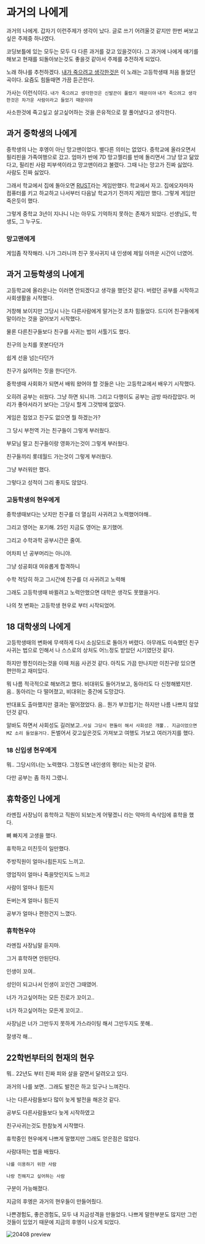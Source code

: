 # 과거의 나에게

과거의 나에게. 갑자기 이런주제가 생각이 났다. 글로 쓰기 어려울것 같지만 한번 써보고 싶은 주제중 하나였다.

코딩보틀에 있는 모두는 모두 다 다른 과거를 갖고 있을것이다.
그 과거에 나에게 얘기를 해보고 현재를 되돌아보는것도 좋을것 같아서 주제를 추전하게 되었다.

노래 하나를 추천하겠다. [내가 죽으려고 생각한것은](https://www.youtube.com/watch?v=_hcvGjy2v18)
이 노래는 고등학생때 처음 들었던 곡이다.
요즘도 힘들때면 가끔 듣곤한다.

가사는 이런식이다.
`내가 죽으려고 생각한것은 신발끈이 풀렸기 때문이야`
`내가 죽으려고 생각한것은 차가운 사람이라고 들었기 때문이야`

사소한것에 죽고싶고 살고싶어하는 것을 은유적으로 잘 풀어냈다고 생각한다.

## 과거 중학생의 나에게

중학생의 나는 후엥이 아닌 망고맨이었다.
별다른 의미는 없었다.
중학교에 올라오면서 필리핀을 가족여행으로 갔고.
엄마가 반에 7D 망고젤리를 반에 돌리면서 그냥 망고 닮았다고, 필리핀 사람 피부색이라고 망고맨이라고 불렸다.
그때 나는 망고가 진짜 싫었다.
사람도 진짜 싫었다.

그래서 학교에서 집에 돌아오면 [RUST](https://store.steampowered.com/app/252490/Rust/)라는 게임만했다.
학교에서 자고. 집에오자마자 컴퓨터를 키고 하교하고 나서부터 다음날 학교가기 전까지 게임만 했다.
그렇게 게임만 죽은듯이 했다.

그렇게 중학교 3년이 지나니 나는 아무도 기억하지 못하는 존재가 되었다.
선생님도, 학생도, 그 누구도.

### 망고맨에게

게임좀 작작해라.
니가 그러니까 친구 못사귀지
내 인생에 제일 아까운 시간이 너였어.

## 과거 고등학생의 나에게

고등학교에 올라온나는 이러면 안되겠다고 생각을 했던것 같다.
버렸던 공부를 시작하고 사회생활을 시작했다.

거창해 보이지만 그당시 나는 다른사람에게 말거는것 조차 힘들었다.
드디어 친구들에게 말이라는 것을 걸어보기 시작했다.

물론 다른친구들보다 친구를 사귀는 법이 서툴기도 했다.

친구의 눈치를 못본다던가

쉽게 선을 넘는다던가

친구가 싫어하는 짓을 한다던가.

중학생때 사회화가 되면서 배워 왔어야 할 것들은 나는 고등학교에서 배우기 시작했다.

오히려 공부는 쉬웠다. 그냥 하면 되니까.
그리고 다행이도 공부는 금방 따라잡았다. 머리가 좋아서라기 보다는 그당시 할게 그것밖에 없었다.

게임은 접었고 친구도 없으면 뭘 하겠는가?

그 당시 부천역 가는 친구들이 그렇게 부러웠다.

부모님 말고 친구들이랑 영화가는것이 그렇게 부러웠다.

친구들끼리 롯데월드 가는것이 그렇게 부러웠다.

그냥 부러워만 했다.

그렇다고 성적이 그리 좋지도 않았다.

### 고등학생의 현우에게

중학생때보다는 낫지만 친구를 더 열심히 사귀려고 노력했어야해..

그리고 영어는 포기해. 25인 지금도 영어는 포기했어.

그리고 수학과학 공부시간은 줄여.

어차피 넌 공부머리는 아니야. 

그냥 성공회대 여유롭게 합격하니

수학 적당히 하고 그시간에 친구를 더 사귀려고 노력해

그래도 고등학생때 바뀔려고 노력안했으면 대학은 생각도 못했을거다.

나의 첫 변화는 고등학생 현우로 부터 시작되었어.

## 18 대학생의 나에게

고등학생때의 변화에 무색하게 다시 소심모드로 돌아가 버렸다.
아무래도 미숙했던 친구사귀는 법으로 인해서 나 스스로의 상처도 어느정도 받았던 시기였던것 같다.

하지만 짱친이라는것을 이때 처음 사귄것 같다.
아직도 가끔 만나지만 이친구랑 있으면 편안하고 재미있다.

뭐 나름 적극적으로 해보려고 했다.
비대위도 들어가보고, 동아리도 다 신청해봤지만.
음.. 동아리는 다 떨어졌고, 비대위는 중간에 도망갔다.

반대표도 출마했지만 결과는 떨어졌었다.
음.. 뭔가 부끄럽기는 하지만 나름 나쁘지 않았던것 같다.

알바도 하면서 사회성도 길러보고..`사실 그당시 편돌이 해서 사회성은 개뿔.. 지금이었으면 MZ 소리 들었을거다.` 돈벌어서 갖고싶은것도 가져보고 여행도 가보고 여러가지를 했다.

### 18 신입생 현우에게

뭐.. 그당시의너는 노력했다.
그정도면 내인생의 평타는 되는것 같아.

다만 공부는 좀 하지 그랬니.

## 휴학중인 나에게

라멘집 사장님이 휴학하고 직원이 되보는게 어떻겠니 라는 악마의 속삭임에 휴학을 했다.

뼈 빠지게 고생을 했다.

휴학하고 미친듯이 일만했다.

주방직원이 얼마나힘든지도 느끼고.

영업직이 얼마나 죽을맛인지도 느끼고

사람이 얼마나 힘든지

돈버는게 얼마나 힘든지

공부가 얼마나 편한건지 느꼈다.

### 휴학현우야

라멘집 사장님말 듣지마.

그거 휴학하면 안된단다.

인생이 꼬여..

성인이 되고나서 인생이 꼬인건 그때였어.

너가 가고싶어하는 모든 진로가 꼬이고..

너가 하고싶어하는 모든게 꼬이고..

사장님은 너가 그만두지 못하게 가스라이팅 해서 그만두지도 못해..

잘생각 해...

## 22학번부터의 현재의 현우

뭐.. 22년도 부터 진짜 피와 살을 갈면서 달려오고 있다.

과거의 나를 보면.. 그래도 발전은 하고 있구나 느껴진다.

나는 다른사람들보다 많이 늦게 발전을 해온것 같다.

공부도 다른사람들보다 늦게 시작하였고

친구사귀는것도 한참늦게 시작했다.

휴학중인 현우에게 나쁘게 말했지만 그래도 얻은점은 많았다.

사람대하는 법을 배웠다.

`나를 이용하기 위한 사람`

`나랑 친해지고 싶어하는 사람`

구분이 가능해졌다.

지금의 후엥은 과거의 현우들이 만들어줬다.

나쁜경험도, 좋은경험도, 모두 내 지금성격을 만들었다.
나쁘게 말한부분도 많지만 그런것들이 있었기 때문에 지금의 후엥이 나오게 되었다.

![20408 preview](https://github.com/codingBottle/cobo-writing/assets/97311614/eced6f5a-0c10-4bcd-995f-0f3b8115c864)
